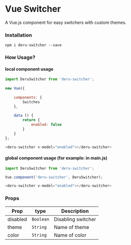 # Vue Switcher

A Vue.js component for easy switchers with custom themes.

### Installation

```
npm i deru-switcher --save
```

### How Usage?

#### local component usage
```javascript
import DeruSwitcher from 'deru-switcher';  
  
new Vue({
 
    components: {
        Switches
    },
 
    data () {
        return {
            enabled: false
        }
    }
};
```

```javascript
<deru-switcher v-model="enabled"></deru-switcher>
```

#### global component usage (for example: in main.js)
```javascript
import DeruSwitcher from 'deru-switcher';

Vue.component('deru-switcher', DeruSwitcher);
```

```javascript
<deru-switcher v-model="enabled"></deru-switcher>
```

### Props

| Prop | type | Description |
| ---- | ------------| ---- |
| disabled | `Boolean` | Disabling switcher |
| theme | `String` | Name of theme |
| color | `String` | Name of color |